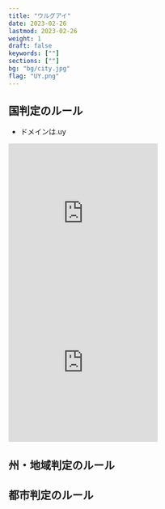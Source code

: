 ```yaml
---
title: "ウルグアイ"
date: 2023-02-26
lastmod: 2023-02-26
weight: 1
draft: false
keywords: [""]
sections: [""]
bg: "bg/city.jpg"
flag: "UY.png"
---
```


<div class="main-desciption country-description">
    <h2 class="section-title">国判定のルール</h2>
    <ul class="rule-list">
        <li>ドメインは<span class="quiz">.uy</span></li>
    </ul>
</div>


<div class="googlemap-if">
<iframe src="https://www.google.com/maps/embed?pb=!4v1679327423554!6m8!1m7!1sqelbXFsOIQtnblxgZohCug!2m2!1d-34.87939840817775!2d-56.19942655477566!3f105.62232538722729!4f-15.242891548544975!5f3.2656791543948613" width="295" height="295" style="border:0;" allowfullscreen="" loading="lazy" referrerpolicy="no-referrer-when-downgrade"></iframe>
<iframe src="https://www.google.com/maps/embed?pb=!4v1679327528394!6m8!1m7!1ssxufPIH7nEIpwduZF0V7kg!2m2!1d-33.72357816943764!2d-56.33154992848898!3f344.11519822451896!4f7.0925349400367566!5f3.325193203789971" width="295" height="295" style="border:0;" allowfullscreen="" loading="lazy" referrerpolicy="no-referrer-when-downgrade"></iframe>
</div>

<div class="main-desciption">
    <h2 class="section-title area-description">州・地域判定のルール</h2>
    <ul class="rule-list">
    </ul>
</div>

<div class="main-desciption">
    <h2 class="section-title city-description">都市判定のルール</h2>
    <ul class="rule-list">
    </ul>
</div>
